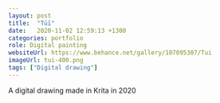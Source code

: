 ```yaml
---
layout: post
title:  "Tūī"
date:   2020-11-02 12:59:13 +1300
categories: portfolio
role: Digital painting
websiteUrl: https://www.behance.net/gallery/107095307/Tui
imageUrl: tui-400.png 
tags: ["Digital drawing"]
---
```


A digital drawing made in Krita in 2020